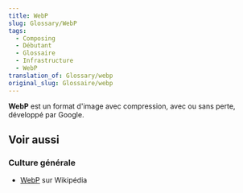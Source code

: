 ```yaml
---
title: WebP
slug: Glossary/WebP
tags:
  - Composing
  - Débutant
  - Glossaire
  - Infrastructure
  - WebP
translation_of: Glossary/webp
original_slug: Glossaire/webp
---
```


**WebP** est un format d'image avec compression, avec ou sans perte, développé par Google.

## Voir aussi

### Culture générale

- [WebP](https://fr.wikipedia.org/wiki/WebP) sur Wikipédia
